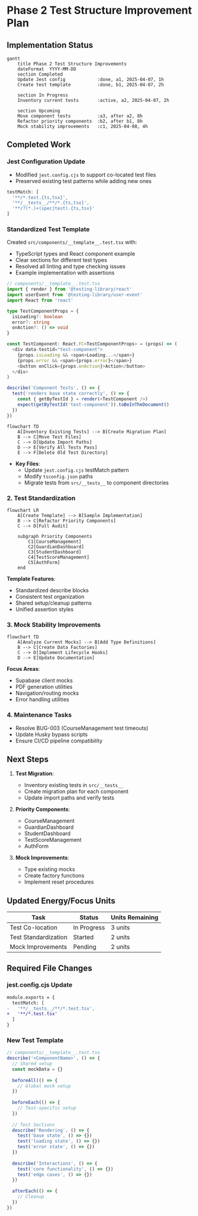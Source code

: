 # Phase 2 Test Structure Improvement Plan

## Implementation Status

```mermaid
gantt
    title Phase 2 Test Structure Improvements
    dateFormat  YYYY-MM-DD
    section Completed
    Update Jest config            :done, a1, 2025-04-07, 1h
    Create test template          :done, b1, 2025-04-07, 2h
    
    section In Progress
    Inventory current tests       :active, a2, 2025-04-07, 2h
    
    section Upcoming
    Move component tests          :a3, after a2, 8h
    Refactor priority components  :b2, after b1, 8h
    Mock stability improvements   :c1, 2025-04-08, 4h
```

## Completed Work

### Jest Configuration Update
- Modified `jest.config.cjs` to support co-located test files
- Preserved existing test patterns while adding new ones
```javascript
testMatch: [
  '**/*.test.{ts,tsx}',
  '**/__tests__/**/*.{ts,tsx}',
  '**/?(*.)+(spec|test).{ts,tsx}'
]
```

### Standardized Test Template
Created `src/components/__template__.test.tsx` with:
- TypeScript types and React component example
- Clear sections for different test types
- Resolved all linting and type checking issues
- Example implementation with assertions

```typescript
// components/__template__.test.tsx
import { render } from '@testing-library/react'
import userEvent from '@testing-library/user-event'
import React from 'react'

type TestComponentProps = {
  isLoading?: boolean
  error?: string
  onAction?: () => void
}

const TestComponent: React.FC<TestComponentProps> = (props) => (
  <div data-testid="test-component">
    {props.isLoading && <span>Loading...</span>}
    {props.error && <span>{props.error}</span>}
    <button onClick={props.onAction}>Action</button>
  </div>
)

describe('Component Tests', () => {
  test('renders base state correctly', () => {
    const { getByTestId } = render(<TestComponent />)
    expect(getByTestId('test-component')).toBeInTheDocument()
  })
})
```
```mermaid
flowchart TD
    A[Inventory Existing Tests] --> B[Create Migration Plan]
    B --> C[Move Test Files]
    C --> D[Update Import Paths]
    D --> E[Verify All Tests Pass]
    E --> F[Delete Old Test Directory]
```

- **Key Files**: 
  - Update `jest.config.cjs` testMatch pattern
  - Modify `tsconfig.json` paths
  - Migrate tests from `src/__tests__` to component directories

### 2. Test Standardization
```mermaid
flowchart LR
    A[Create Template] --> B[Sample Implementation]
    B --> C[Refactor Priority Components]
    C --> D[Full Audit]
    
    subgraph Priority Components
        C1[CourseManagement]
        C2[GuardianDashboard] 
        C3[StudentDashboard]
        C4[TestScoreManagement]
        C5[AuthForm]
    end
```

**Template Features**:
- Standardized describe blocks
- Consistent test organization
- Shared setup/cleanup patterns
- Unified assertion styles

### 3. Mock Stability Improvements
```mermaid
flowchart TD
    A[Analyze Current Mocks] --> B[Add Type Definitions]
    B --> C[Create Data Factories]
    C --> D[Implement Lifecycle Hooks]
    D --> E[Update Documentation]
```

**Focus Areas**:
- Supabase client mocks
- PDF generation utilities
- Navigation/routing mocks
- Error handling utilities

### 4. Maintenance Tasks
- Resolve BUG-003 (CourseManagement test timeouts)
- Update Husky bypass scripts
- Ensure CI/CD pipeline compatibility

## Next Steps

1. **Test Migration**:
   - Inventory existing tests in `src/__tests__`
   - Create migration plan for each component
   - Update import paths and verify tests

2. **Priority Components**:
   - CourseManagement
   - GuardianDashboard
   - StudentDashboard
   - TestScoreManagement
   - AuthForm

3. **Mock Improvements**:
   - Type existing mocks
   - Create factory functions
   - Implement reset procedures

## Updated Energy/Focus Units

| Task                      | Status    | Units Remaining |
|---------------------------|-----------|-----------------|
| Test Co-location          | In Progress | 3 units        |
| Test Standardization      | Started   | 2 units        |
| Mock Improvements         | Pending   | 2 units        |

## Required File Changes

### jest.config.cjs Update
```diff
module.exports = {
  testMatch: [
-   '**/__tests__/**/*.test.tsx',
+   '**/*.test.tsx'
  ]
}
```

### New Test Template
````typescript
// components/__template__.test.tsx
describe('<ComponentName>', () => {
  // Shared setup
  const mockData = {}
  
  beforeAll(() => {
    // Global mock setup
  })
  
  beforeEach(() => {
    // Test-specific setup
  })
  
  // Test Sections
  describe('Rendering', () => {
    test('base state', () => {})
    test('loading state', () => {})
    test('error state', () => {})
  })
  
  describe('Interactions', () => {
    test('core functionality', () => {})
    test('edge cases', () => {})
  })
  
  afterEach(() => {
    // Cleanup
  })
})